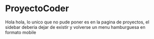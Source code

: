 # ProyectoCoder

Hola hola, lo unico que no pude poner es en la pagina de proyectos, el sidebar deberia dejar de existir y volverse un menu hamburguesa en formato mobile
